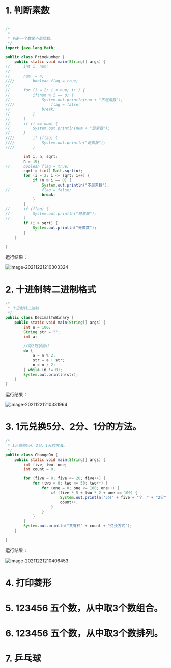 # 1.  判断素数

```java

/*
 * 
 * 判断一个数是不是质数。
 */
import java.lang.Math;

public class PrimeNumber {
	public static void main(String[] args) {
//		int i, num;
//		
//		num  = 4;
////		boolean flag = true;
//		
//		for (i = 2; i < num; i++) {
//			if(num % i == 0) {
//				System.out.println(num + "不是素数");
////				flag = false;
//				break;
//			}
//		}
//		if (i == num) {
//			System.out.println(num + "是素数");
//		}
////		if (flag) {
////			System.out.println("是素数");
////		}

		int i, n, sqrt;
		n = 19;
//		boolean flag = true;
		sqrt = (int) Math.sqrt(n);
		for (i = 2; i <= sqrt; i++) {
			if (n % i == 0) {
				System.out.println("不是素数");
//				flag = false;
				break;
			}
		}
//		if (flag) {
//			System.out.println("是素数");
//		}
		if (i > sqrt) {
			System.out.println("是素数");
		}
	}

}

```

运行结果：

![image-20211221210303324](https://gitee.com/DongJinWei/picgo-imgs/raw/master/images/image-20211221210303324.png)

# 2. 十进制转二进制格式

```java
/*
 * 十进制转二进制
 */
public class DecimalToBinary {
	public static void main(String[] args) {
		int n = 100;
		String str = "";
		int a;

		//除2取余倒计
		do {
			a = n % 2;
			str = a + str;
			n = n / 2;
		} while (n != 0);
		System.out.println(str);
	}
}

```

运行结果：

![image-20211221210331964](https://gitee.com/DongJinWei/picgo-imgs/raw/master/images/image-20211221210331964.png)

# 3. 1元兑换5分、2分、1分的方法。

```java
/*
 * 1元兑换5分、2分、1分的方法。
 */
public class ChangeOn {
	public static void main(String[] args) {
		int five, two, one;
		int count = 0;

		for (five = 0; five <= 20; five++) {
			for (two = 0; two <= 50; two++) {
				for (one = 0; one <= 100; one++) {
					if (five * 5 + two * 2 + one == 100) {
						System.out.println("5分" + five + "个，" + "2分" + two + "个，" + "1分" + one + "个。");
						count++;
					}
				}
			}
		}
		System.out.println("共有种" + count + "兑换方式");
	}

}

```

运行结果：

![image-20211221210406453](https://gitee.com/DongJinWei/picgo-imgs/raw/master/images/image-20211221210406453.png)

# 4. 打印菱形
# 5. 123456 五个数，从中取3个数组合。
# 6. 123456 五个数，从中取3个数排列。

# 7. 乒乓球

